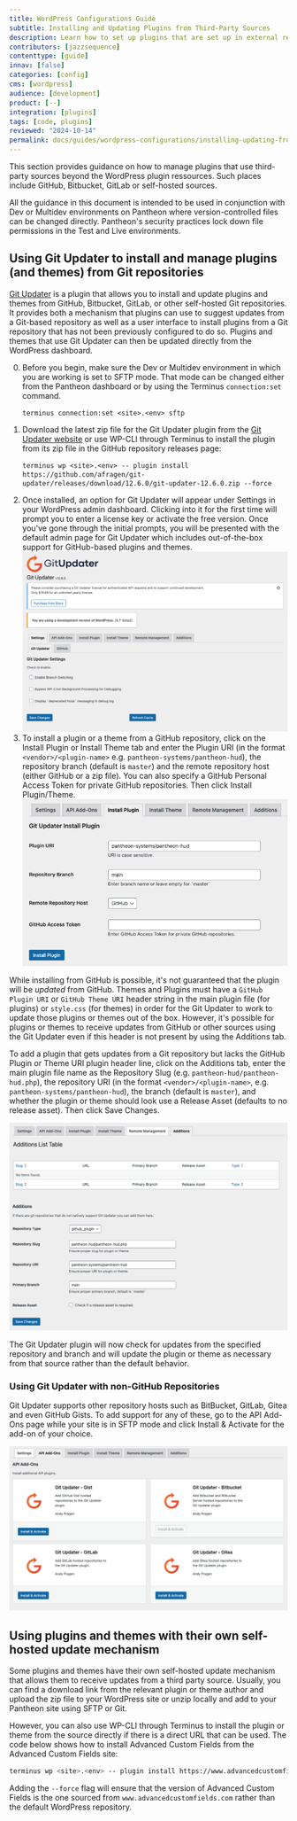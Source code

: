 ```yaml
---
title: WordPress Configurations Guide
subtitle: Installing and Updating Plugins from Third-Party Sources
description: Learn how to set up plugins that are set up in external repositories.
contributors: [jazzsequence]
contenttype: [guide]
innav: [false]
categories: [config]
cms: [wordpress]
audience: [development]
product: [--]
integration: [plugins]
tags: [code, plugins]
reviewed: "2024-10-14"
permalink: docs/guides/wordpress-configurations/installing-updating-from-third-party-sources
---
```


This section provides guidance on how to manage plugins that use third-party sources beyond the WordPress plugin ressources. Such places include GitHub, Bitbucket, GitLab or self-hosted sources.

<Alert title="Note" type="info" >
All the guidance in this document is intended to be used in conjunction with Dev or Multidev environments on Pantheon where version-controlled files can be changed directly. Pantheon's security practices lock down file permissions in the Test and Live environments.
</Alert>

## Using Git Updater to install and manage plugins (and themes) from Git repositories

[Git Updater](https://github.com/afragen/git-updater) is a plugin that allows you to install and update plugins and themes from GitHub, Bitbucket, GitLab, or other self-hosted Git repositories. It provides both a mechanism that plugins can use to suggest updates from a Git-based repository as well as a user interface to install plugins from a Git repository that has not been previously configured to do so. Plugins and themes that use Git Updater can then be updated directly from the WordPress dashboard.

0. Before you begin, make sure the Dev or Multidev environment in which you are working  is set to SFTP mode. That mode can be changed either from the Pantheon dashboard or by using the Terminus `connection:set` command.
	```bash{promptUser: user}
	terminus connection:set <site>.<env> sftp
	```
1. Download the latest zip file for the Git Updater plugin from the [Git Updater website](https://git-updater.com/) or use WP-CLI through Terminus to install the plugin from its zip file in the GitHub repository releases page:
	```bash{promptUser: user}
	terminus wp <site>.<env> -- plugin install https://github.com/afragen/git-updater/releases/download/12.6.0/git-updater-12.6.0.zip --force
	```
2. Once installed, an option for Git Updater will appear under Settings in your WordPress admin dashboard. Clicking into it for the first time will prompt you to enter a license key or activate the free version. Once you've gone through the initial prompts, you will be presented with the default admin page for Git Updater which includes out-of-the-box support for GitHub-based plugins and themes.
	![Git Updater Settings](../../../images/wordpress-configurations/08-git-updater-admin.png)
3. To install a plugin or a theme from a GitHub repository, click on the Install Plugin or Install Theme tab and enter the Plugin URI (in the format `<vendor>/<plugin-name>` e.g. `pantheon-systems/pantheon-hud`), the repository branch (default is `master`) and the remote repository host (either GitHub or a zip file). You can also specify a GitHub Personal Access Token for private GitHub repositories. Then click Install Plugin/Theme.
	![Git Updater Install Plugin](../../../images/wordpress-configurations/08-git-updater-install-plugin.png)
	
While installing from GitHub is possible, it's not guaranteed that the plugin will be _updated_ from GitHub. Themes and Plugins must have a `GitHub Plugin URI` or `GitHub Theme URI` header string in the main plugin file (for plugins) or `style.css` (for themes) in order for the Git Updater to work to update those plugins or themes out of the box. However, it's possible for plugins or themes to receive updates from GitHub or other sources using the Git Updater even if this header is not present by using the Additions tab.

To add a plugin that gets updates from a Git repository but lacks the GitHub Plugin or Theme URI plugin header line, click on the Additions tab, enter the main plugin file name as the Repository Slug (e.g. `pantheon-hud/pantheon-hud.php`), the repository URI (in the format `<vendor>/<plugin-name>`, e.g. `pantheon-systems/pantheon-hud`), the branch (default is `master`), and whether the plugin or theme should look use a Release Asset (defaults to no release asset). Then click Save Changes.

![Git Updater Additions](../../../images/wordpress-configurations/08-git-updater-additions.png)

The Git Updater plugin will now check for updates from the specified repository and branch and will update the plugin or theme as necessary from that source rather than the default behavior.

### Using Git Updater with non-GitHub Repositories

Git Updater supports other repository hosts such as BitBucket, GitLab, Gitea and even GitHub Gists. To add support for any of these, go to the API Add-Ons page while your site is in SFTP mode and click Install & Activate for the add-on of your choice.

![Git Updater API Add-Ons](../../../images/wordpress-configurations/08-git-updater-api-addons.png)

## Using plugins and themes with their own self-hosted update mechanism

Some plugins and themes have their own self-hosted update mechanism that allows them to receive updates from a third party source. Usually, you can find a download link from the relevant plugin or theme author and upload the zip file to your WordPress site or unzip locally and add to your Pantheon site using SFTP or Git.

However, you can also use WP-CLI through Terminus to install the plugin or theme from the source directly if there is a direct URL that can be used. The code below shows how to install Advanced Custom Fields from the Advanced Custom Fields site:

```bash
terminus wp <site>.<env> -- plugin install https://www.advancedcustomfields.com/latest/ --force
```

Adding the `--force` flag will ensure that the version of Advanced Custom Fields is the one sourced from `www.advancedcustomfields.com` rather than the default WordPress repository.